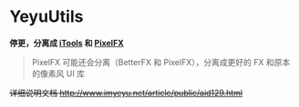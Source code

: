 # YeyuUtils

**停更，分离成 [iTools](https://github.com/imyeyu/iTools) 和 [PixelFX](https://github.com/imyeyu/PixelFX)**
> PixelFX 可能还会分离（BetterFX 和 PixelFX），分离成更好的 FX 和原本的像素风 UI 库

~~详细说明文档 http://www.imyeyu.net/article/public/aid129.html~~
